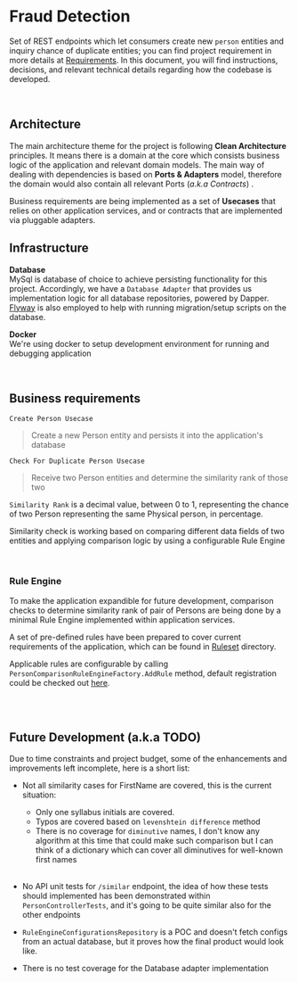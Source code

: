 # Fraud Detection

Set of REST endpoints which let consumers create new `person` entities and inquiry chance of duplicate entities; you can find project requirement in more details at [Requirements](Requirements.pdf). In this document, you will find instructions, decisions, and relevant technical details regarding how the codebase is developed.

<br/>

## Architecture
The main architecture theme for the project is following **Clean Architecture** principles. It means there is a domain at the core which consists business logic of the application and relevant domain models. The main way of dealing with dependencies is based on **Ports & Adapters** model, therefore the domain would also contain all relevant Ports (*a.k.a Contracts*) .

Business requirements are being implemented as a set of **Usecases** that  relies on other application services, and or contracts that are implemented via pluggable adapters.

## Infrastructure
**Database**
<br/>
MySql is database of choice to achieve persisting functionality for this project. Accordingly, we have a `Database Adapter` that provides us implementation logic for all database repositories, powered by Dapper.
[Flyway](https://flywaydb.org/) is also employed to help with running migration/setup scripts on the database.

**Docker**
<br/>
We're using docker to setup development environment for running and debugging application



<br/>

## Business requirements 

`Create Person Usecase`
>Create a new Person entity and persists it into the application's database

`Check For Duplicate Person Usecase` 
>Receive two Person entities and determine the similarity rank of those two 

`Similarity Rank` is a decimal value, between 0 to 1, representing the chance of two Person representing the same Physical person, in percentage.

Similarity check is working based on comparing different data fields of two entities and applying comparison logic by using a configurable Rule Engine

<br/>

### Rule Engine
To make the application expandible for future development, comparison checks to determine similarity rank of pair of Persons are being done by a minimal Rule Engine implemented within application services.

A set of pre-defined rules have been prepared to cover current requirements of the application, which can be found in [Ruleset](/src/FraudDetection/Services/RuleEngine/Ruleset) directory.

Applicable rules are configurable by calling `PersonComparisonRuleEngineFactory.AddRule` method, default registration could be checked out [here](src/FraudDetection.Api/AppDependenciesRegistrar.cs#L22).

<br/>
<br/>

## Future Development (a.k.a TODO)
Due to time constraints and project budget, some of the enhancements and improvements left incomplete, here is a short list:

- Not all similarity cases for FirstName are covered, this is the current situation:
  - Only one syllabus initials are covered.
  - Typos are covered based on `levenshtein difference` method
  - There is no coverage for `diminutive` names, I don't know any algorithm at this time that could make such comparison but I can think of a dictionary which can cover all diminutives for well-known first names
  
  <br/>
- No API unit tests for `/similar` endpoint, the idea of how these tests should implemented has been demonstrated within `PersonControllerTests`, and it's going to be quite similar also for the other endpoints

- `RuleEngineConfigurationsRepository` is a POC and doesn't fetch configs from an actual database, but it proves how the final product would look like.

- There is no test coverage for the Database adapter implementation

